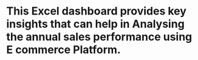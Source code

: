 # This Excel dashboard provides key insights that can help in Analysing the annual sales performance using E commerce Platform.
